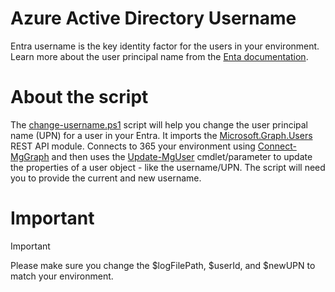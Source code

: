 # Azure Active Directory Username
Entra username is the key identity factor for the users in your environment. Learn more about the user principal name from the [Enta documentation](https://learn.microsoft.com/en-us/entra/fundamentals/how-to-create-delete-users).

# About the script
The [change-username.ps1](change-username.ps1) script will help you change the user principal name (UPN) for a user in your Entra.
It imports the [Microsoft.Graph.Users](https://learn.microsoft.com/en-us/graph/overview?context=graph%2Fapi%2F1.0&view=graph-rest-1.0) REST API module. Connects to 365 your environment using [Connect-MgGraph](https://learn.microsoft.com/en-us/powershell/module/microsoft.graph.authentication/connect-mggraph?view=graph-powershell-1.0) and then uses the [Update-MgUser](https://learn.microsoft.com/en-us/powershell/module/microsoft.graph.users/update-mguser?view=graph-powershell-1.0) cmdlet/parameter to update the properties of a user object - like the username/UPN. The script will need you to provide the current and new username.

# Important
>[!Important]
>Please make sure you change the $logFilePath, $userId, and $newUPN to match your environment.


